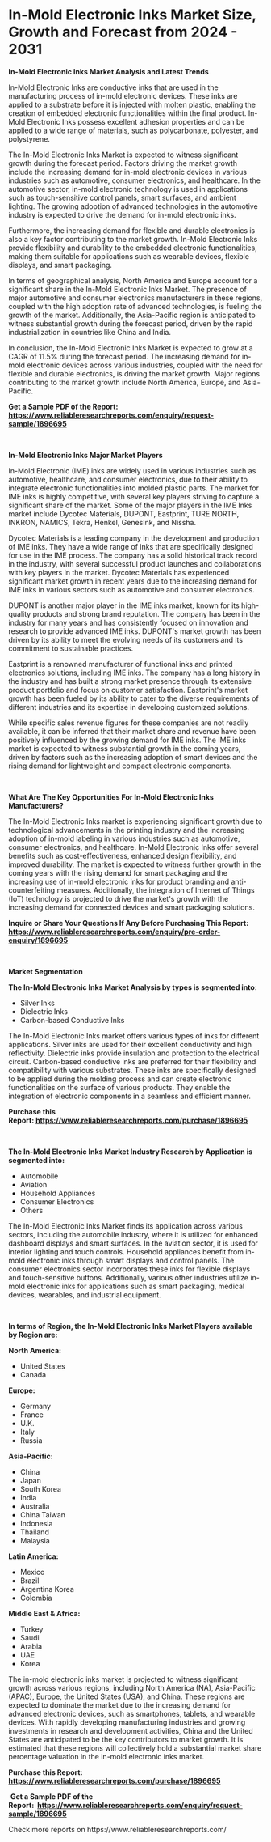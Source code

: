 <p><h1>In-Mold Electronic Inks Market Size, Growth and Forecast from 2024 - 2031</h1></p><p><strong>In-Mold Electronic Inks Market Analysis and Latest Trends</strong></p>
<p><p>In-Mold Electronic Inks are conductive inks that are used in the manufacturing process of in-mold electronic devices. These inks are applied to a substrate before it is injected with molten plastic, enabling the creation of embedded electronic functionalities within the final product. In-Mold Electronic Inks possess excellent adhesion properties and can be applied to a wide range of materials, such as polycarbonate, polyester, and polystyrene.</p><p>The In-Mold Electronic Inks Market is expected to witness significant growth during the forecast period. Factors driving the market growth include the increasing demand for in-mold electronic devices in various industries such as automotive, consumer electronics, and healthcare. In the automotive sector, in-mold electronic technology is used in applications such as touch-sensitive control panels, smart surfaces, and ambient lighting. The growing adoption of advanced technologies in the automotive industry is expected to drive the demand for in-mold electronic inks.</p><p>Furthermore, the increasing demand for flexible and durable electronics is also a key factor contributing to the market growth. In-Mold Electronic Inks provide flexibility and durability to the embedded electronic functionalities, making them suitable for applications such as wearable devices, flexible displays, and smart packaging.</p><p>In terms of geographical analysis, North America and Europe account for a significant share in the In-Mold Electronic Inks Market. The presence of major automotive and consumer electronics manufacturers in these regions, coupled with the high adoption rate of advanced technologies, is fueling the growth of the market. Additionally, the Asia-Pacific region is anticipated to witness substantial growth during the forecast period, driven by the rapid industrialization in countries like China and India.</p><p>In conclusion, the In-Mold Electronic Inks Market is expected to grow at a CAGR of 11.5% during the forecast period. The increasing demand for in-mold electronic devices across various industries, coupled with the need for flexible and durable electronics, is driving the market growth. Major regions contributing to the market growth include North America, Europe, and Asia-Pacific.</p></p>
<p><strong>Get a Sample PDF of the Report:&nbsp; <a href="https://www.reliableresearchreports.com/enquiry/request-sample/1896695">https://www.reliableresearchreports.com/enquiry/request-sample/1896695</a></strong></p>
<p>&nbsp;</p>
<p><strong>In-Mold Electronic Inks Major Market Players</strong></p>
<p><p>In-Mold Electronic (IME) inks are widely used in various industries such as automotive, healthcare, and consumer electronics, due to their ability to integrate electronic functionalities into molded plastic parts. The market for IME inks is highly competitive, with several key players striving to capture a significant share of the market. Some of the major players in the IME Inks market include Dycotec Materials, DUPONT, Eastprint, TURE NORTH, INKRON, NAMICS, Tekra, Henkel, GenesInk, and Nissha.</p><p>Dycotec Materials is a leading company in the development and production of IME inks. They have a wide range of inks that are specifically designed for use in the IME process. The company has a solid historical track record in the industry, with several successful product launches and collaborations with key players in the market. Dycotec Materials has experienced significant market growth in recent years due to the increasing demand for IME inks in various sectors such as automotive and consumer electronics.</p><p>DUPONT is another major player in the IME inks market, known for its high-quality products and strong brand reputation. The company has been in the industry for many years and has consistently focused on innovation and research to provide advanced IME inks. DUPONT's market growth has been driven by its ability to meet the evolving needs of its customers and its commitment to sustainable practices.</p><p>Eastprint is a renowned manufacturer of functional inks and printed electronics solutions, including IME inks. The company has a long history in the industry and has built a strong market presence through its extensive product portfolio and focus on customer satisfaction. Eastprint's market growth has been fueled by its ability to cater to the diverse requirements of different industries and its expertise in developing customized solutions.</p><p>While specific sales revenue figures for these companies are not readily available, it can be inferred that their market share and revenue have been positively influenced by the growing demand for IME inks. The IME inks market is expected to witness substantial growth in the coming years, driven by factors such as the increasing adoption of smart devices and the rising demand for lightweight and compact electronic components.</p></p>
<p>&nbsp;</p>
<p><strong>What Are The Key Opportunities For In-Mold Electronic Inks Manufacturers?</strong></p>
<p><p>The In-Mold Electronic Inks market is experiencing significant growth due to technological advancements in the printing industry and the increasing adoption of in-mold labeling in various industries such as automotive, consumer electronics, and healthcare. In-Mold Electronic Inks offer several benefits such as cost-effectiveness, enhanced design flexibility, and improved durability. The market is expected to witness further growth in the coming years with the rising demand for smart packaging and the increasing use of in-mold electronic inks for product branding and anti-counterfeiting measures. Additionally, the integration of Internet of Things (IoT) technology is projected to drive the market's growth with the increasing demand for connected devices and smart packaging solutions.</p></p>
<p><strong>Inquire or Share Your Questions If Any Before Purchasing This Report: <a href="https://www.reliableresearchreports.com/enquiry/pre-order-enquiry/1896695">https://www.reliableresearchreports.com/enquiry/pre-order-enquiry/1896695</a></strong></p>
<p>&nbsp;</p>
<p><strong>Market Segmentation</strong></p>
<p><strong>The In-Mold Electronic Inks Market Analysis by types is segmented into:</strong></p>
<p><ul><li>Silver Inks</li><li>Dielectric Inks</li><li>Carbon-based Conductive Inks</li></ul></p>
<p><p>The In-Mold Electronic Inks market offers various types of inks for different applications. Silver inks are used for their excellent conductivity and high reflectivity. Dielectric inks provide insulation and protection to the electrical circuit. Carbon-based conductive inks are preferred for their flexibility and compatibility with various substrates. These inks are specifically designed to be applied during the molding process and can create electronic functionalities on the surface of various products. They enable the integration of electronic components in a seamless and efficient manner.</p></p>
<p><strong>Purchase this Report:&nbsp;<a href="https://www.reliableresearchreports.com/purchase/1896695">https://www.reliableresearchreports.com/purchase/1896695</a></strong></p>
<p>&nbsp;</p>
<p><strong>The In-Mold Electronic Inks Market Industry Research by Application is segmented into:</strong></p>
<p><ul><li>Automobile</li><li>Aviation</li><li>Household Appliances</li><li>Consumer Electronics</li><li>Others</li></ul></p>
<p><p>The In-Mold Electronic Inks Market finds its application across various sectors, including the automobile industry, where it is utilized for enhanced dashboard displays and smart surfaces. In the aviation sector, it is used for interior lighting and touch controls. Household appliances benefit from in-mold electronic inks through smart displays and control panels. The consumer electronics sector incorporates these inks for flexible displays and touch-sensitive buttons. Additionally, various other industries utilize in-mold electronic inks for applications such as smart packaging, medical devices, wearables, and industrial equipment.</p></p>
<p>&nbsp;</p>
<p><strong>In terms of Region, the In-Mold Electronic Inks Market Players available by Region are:</strong></p>
<p>
    <p> <strong> North America: </strong>
        <ul>
            <li>United States</li>
            <li>Canada</li>
        </ul>
        </p> 
    <p> <strong> Europe: </strong>
        <ul>
            <li>Germany</li>
            <li>France</li>
            <li>U.K.</li>
            <li>Italy</li>
            <li>Russia</li>
        </ul>
        </p> 
    <p> <strong> Asia-Pacific: </strong>
        <ul>
            <li>China</li>
            <li>Japan</li>
            <li>South Korea</li>
            <li>India</li>
            <li>Australia</li>
            <li>China Taiwan</li>
            <li>Indonesia</li>
            <li>Thailand</li>
            <li>Malaysia</li>
        </ul>
        </p> 
    <p> <strong> Latin America: </strong>
        <ul>
            <li>Mexico</li>
            <li>Brazil</li>
            <li>Argentina Korea</li>
            <li>Colombia</li>
        </ul>
        </p> 
    <p> <strong> Middle East & Africa: </strong>
        <ul>
            <li>Turkey</li>
            <li>Saudi</li>
            <li>Arabia</li>
            <li>UAE</li>
            <li>Korea</li>
        </ul>
    </p>
    </p>
<p><p>The in-mold electronic inks market is projected to witness significant growth across various regions, including North America (NA), Asia-Pacific (APAC), Europe, the United States (USA), and China. These regions are expected to dominate the market due to the increasing demand for advanced electronic devices, such as smartphones, tablets, and wearable devices. With rapidly developing manufacturing industries and growing investments in research and development activities, China and the United States are anticipated to be the key contributors to market growth. It is estimated that these regions will collectively hold a substantial market share percentage valuation in the in-mold electronic inks market.</p></p>
<p><strong>Purchase this Report: <a href="https://www.reliableresearchreports.com/purchase/1896695">https://www.reliableresearchreports.com/purchase/1896695</a></strong></p>
<p>&nbsp;<strong>Get a Sample PDF of the Report:&nbsp;&nbsp;<a href="https://www.reliableresearchreports.com/enquiry/request-sample/1896695">https://www.reliableresearchreports.com/enquiry/request-sample/1896695</a></strong></p>
<p><strong></strong></p>
<p>Check more reports on https://www.reliableresearchreports.com/</p>